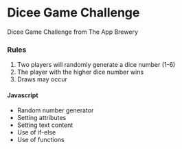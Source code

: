 # Dicee Game Challenge
Dicee Game Challenge from The App Brewery


### Rules
1. Two players will randomly generate a dice number (1-6)
2. The player with the higher dice number wins
3. Draws may occur

#### Javascript
- Random number generator
- Setting attributes
- Setting text content
- Use of if-else
- Use of functions
